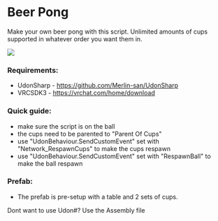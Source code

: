 # Beer Pong

Make your own beer pong with this script. Unlimited amounts of cups supported in whatever order you want them in.

![](https://github.com/ChildoftheBeast/Udon/blob/master/Games/Beerpong/beer%20pong.png)

### Requirements:
- UdonSharp - https://github.com/Merlin-san/UdonSharp
- VRCSDK3 - https://vrchat.com/home/download

### Quick guide:
- make sure the script is on the ball
- the cups need to be parented to "Parent Of Cups"
- use "UdonBehaviour.SendCustomEvent" set with "Network_RespawnCups" to make the cups respawn
- use "UdonBehaviour.SendCustomEvent" set with "RespawnBall" to make the ball respawn

### Prefab:
- The prefab is pre-setup with a table and 2 sets of cups.


Dont want to use Udon#? Use the Assembly file
